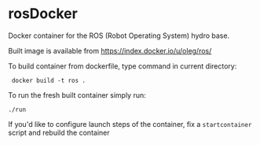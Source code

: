 rosDocker
=========

Docker container for the ROS (Robot Operating System) hydro base. 

Built image is available from https://index.docker.io/u/oleg/ros/

To build container from dockerfile, type command in current directory:

     docker build -t ros .

To run the fresh built container simply run:

    ./run 

If you'd like to configure launch steps of the container, fix a `startcontainer`
script and rebuild the container
